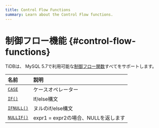 ```yaml
---
title: Control Flow Functions
summary: Learn about the Control Flow functions.
---
```


# 制御フロー機能 {#control-flow-functions}

TiDBは、 MySQL 5.7で利用可能な[制御フロー関数](https://dev.mysql.com/doc/refman/5.7/en/flow-control-functions.html)すべてをサポートします。

| 名前                                                                                                | 説明                         |
| :------------------------------------------------------------------------------------------------ | :------------------------- |
| [`CASE`](https://dev.mysql.com/doc/refman/5.7/en/flow-control-functions.html#operator_case)       | ケースオペレーター                  |
| [`IF()`](https://dev.mysql.com/doc/refman/5.7/en/flow-control-functions.html#function_if)         | If/else構文                  |
| [`IFNULL()`](https://dev.mysql.com/doc/refman/5.7/en/flow-control-functions.html#function_ifnull) | ヌルのif/else構文               |
| [`NULLIF()`](https://dev.mysql.com/doc/refman/5.7/en/flow-control-functions.html#function_nullif) | expr1 = expr2の場合、NULLを返します |
